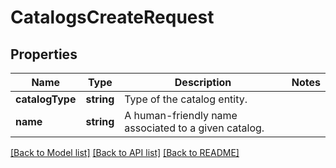 # CatalogsCreateRequest

## Properties
Name | Type | Description | Notes
------------ | ------------- | ------------- | -------------
**catalogType** | **string** | Type of the catalog entity. | 
**name** | **string** | A human-friendly name associated to a given catalog. | 

[[Back to Model list]](../README.md#documentation-for-models) [[Back to API list]](../README.md#documentation-for-api-endpoints) [[Back to README]](../README.md)


